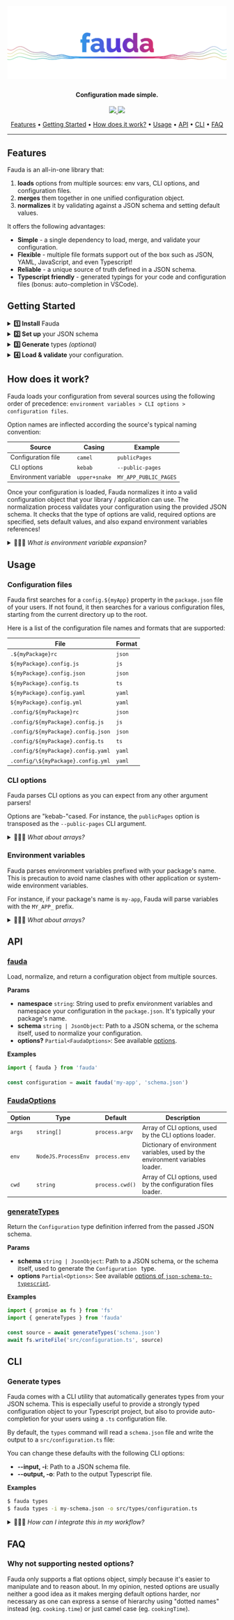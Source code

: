 <h1 align="center">
  <img src="https://raw.githubusercontent.com/ngryman/artworks/master/fauda/heading/fauda@2x.png" alt="Fauda" with="600">
</h1>
<h4 align="center">Configuration made simple.</h4>

<p align="center">
  <a href="https://www.npmjs.com/package/fauda">
    <img src="https://img.shields.io/npm/v/fauda" />
  </a>
  <a href="https://github.com/ngryman/fauda/actions">
    <img src="https://img.shields.io/github/workflow/status/ngryman/fauda/ci" />
  </a>
</p>

<p align="center">
  <a href="#features">Features</a> •
  <a href="#getting-started">Getting Started</a> •
  <a href="#how-does-it-work">How does it work?</a> •
  <a href="#usage">Usage</a> •
  <a href="#api">API</a> •
  <a href="#cli">CLI</a> •
  <a href="#faq">FAQ</a>
</p>

---

## Features

Fauda is an all-in-one library that:

1. **loads** options from multiple sources: env vars, CLI options, and configuration files.
2. **merges** them together in one unified configuration object.
3. **normalizes** it by validating against a JSON schema and setting default values.

It offers the following advantages:

- **Simple** - a single dependency to load, merge, and validate your configuration.
- **Flexible** - multiple file formats support out of the box such as JSON, YAML, JavaScript, and even Typescript!
- **Reliable** - a unique source of truth defined in a JSON schema.
- **Typescript friendly** - generated typings for your code and configuration files (bonus: auto-completion in VSCode).

## Getting Started

<details>
<summary><b>1️⃣ Install</b> Fauda</summary><br>

```sh
npm install fauda
```

</details>

<details>
<summary><b>2️⃣ Set up</b> your JSON schema</summary><br>

Fauda uses a [JSON schema](https://json-schema.org/) to load and normalize your configuration.

Create a schema.json file:

```json
{
  "$schema": "http://json-schema.org/draft-07/schema",
  "title": "My awesome app configuration",
  "type": "object",
  "properties": {
    "$schema": {
      "description": "Path to my app's schema.",
      "type": "string"
    },
    "port": {
      "description": "The port the server listens to.",
      "type": "number",
      "default": 3000
    },
    "open": {
      "description": "Open in a browser tab if true.",
      "type": "boolean",
      "default": false
    },
    "mode": {
      "description": "Mode of the app.",
      "type": "string",
      "enum": ["development", "production"],
      "default": "${NODE_ENV}"
    },
    "publicPages": {
      "description": "A list of public pages.",
      "type": "array",
      "items": {
        "type": "string"
      }
    }
  },
  "required": ["publicPages"]
}
```

For more information on JSON schemas, you can take a look at their [Getting Started](https://json-schema.org/learn/getting-started-step-by-step.html) guide.

</details>

<details>
<summary><b>3️⃣ Generate</b> types <i>(optional)</i></summary><br>

Generating types allows you to have a strongly typed configuration object in your code. As a bonus, it also enables autocompletion for Typescript configuration files!

Generate a `src/configuration.ts` file:

```sh
$ npx fauda types
```

This will generate the following file:

```ts
export interface Configuration {
  port?: number
  open?: boolean
  mode?: 'development' | 'production'
  publicPages: string[]
}
```

For more information about generating types, please take a look at the [CLI](#cli) section.

</details>

<details>
<summary><b>4️⃣ Load & validate</b> your configuration.</summary><br>

Assuming your package's name is `my-app`:

```ts
import { fauda } from 'fauda'
import { Configuration } from './configuration'

async function loadConfiguration() {
  try {
    const configuration = await fauda<Configuration>('my-app')
  } catch (err) {
    console.error(err.message)
  }
}
```

</details>

## How does it work?

Fauda loads your configuration from several sources using the following order of precedence: `environment variables > CLI options > configuration files`.

Option names are inflected according the source's typical naming convention:

| Source               | Casing        | Example               |
| -------------------- | ------------- | --------------------- |
| Configuration file   | `camel`       | `publicPages`         |
| CLI options          | `kebab`       | `--public-pages`      |
| Environment variable | `upper+snake` | `MY_APP_PUBLIC_PAGES` |

Once your configuration is loaded, Fauda normalizes it into a valid configuration object that your library / application can use. The normalization process validates your configuration using the provided JSON schema. It checks that the type of options are valid, required options are specified, sets default values, and also expand environment variables references!

<details>
<summary>🙋🏻‍♂️ <i>What is environment variable expansion?</i></summary><br>

You can reference an environment variable name's as your option's value. Fauda will replace its value at runtime, giving you the opportunity to depend on any environment variable in your configuration.

For instance, if you have a `mode` option that varies depending on the `NODE_ENV`'s value, you can do it like this:

```json
"mode": {
  "default": "${NODE_ENV}"
}
```

Note that you can also reference environment variables in your JSON schema using the `default` value:

```json
"mode": {
  "description": "Mode of the app.",
  "type": "string",
  "enum": ["development", "production"],
  "default": "${NODE_ENV}"
}
```

</details>

## Usage

### Configuration files

Fauda first searches for a `config.${myApp}` property in the `package.json` file of your users. If not found, it then searches for a various configuration files, starting from the current directory up to the root.

Here is a list of the configuration file names and formats that are supported:

| File                               | Format |
| ---------------------------------- | ------ |
| `.${myPackage}rc`                  | `json` |
| `${myPackage}.config.js`           | `js`   |
| `${myPackage}.config.json`         | `json` |
| `${myPackage}.config.ts`           | `ts`   |
| `${myPackage}.config.yaml`         | `yaml` |
| `${myPackage}.config.yml`          | `yaml` |
| `.config/${myPackage}rc`           | `json` |
| `.config/${myPackage}.config.js`   | `js`   |
| `.config/${myPackage}.config.json` | `json` |
| `.config/${myPackage}.config.ts`   | `ts`   |
| `.config/${myPackage}.config.yaml` | `yaml` |
| `.config/\${myPackage}.config.yml` | `yaml` |

### CLI options

Fauda parses CLI options as you can expect from any other argument parsers!

Options are "kebab-"cased. For instance, the `publicPages` option is transposed as the `--public-pages` CLI argument.

<details>
<summary>🙋🏻‍♂️ <i>What about arrays?</i></summary><br>

Arrays are supported in two ways.

1. Declare a JSON-compatible array as value.
2. Use the same argument multiple times.

Here's an example that gives the same result:

```sh
$ my-app --public-pages=/home --public-pages=/about
$ my-app --types="['/home', '/about']"
```

</details>

### Environment variables

Fauda parses environment variables prefixed with your package's name. This is precaution to avoid name clashes with other application or system-wide environment variables.

For instance, if your package's name is `my-app`, Fauda will parse variables with the `MY_APP_` prefix.

<details>
<summary>🙋🏻‍♂️ <i>What about arrays?</i></summary><br>

Arrays are supported! You simply need to declare a JSON-compatible array wrapped between quotes.

Here's an example:

```sh
$ MY_APP_PUBLIC_PAGES="['/home', '/about']"
```

</details>

## API

### [fauda](src/fauda.ts)

Load, normalize, and return a configuration object from multiple sources.

**Params**

- **namespace** `string`: String used to prefix environment variables and namespace your configuration in the `package.json`. It's typically your package's name.
- **schema** `string | JsonObject`: Path to a JSON schema, or the schema itself, used to normalize your configuration.
- **options?** `Partial<FaudaOptions>`: See available [options](#options).

**Examples**

```ts
import { fauda } from 'fauda'

const configuration = await fauda('my-app', 'schema.json')
```

### [FaudaOptions](src/types.ts)

| Option | Type                | Default         | Description                                                                    |
| ------ | ------------------- | --------------- | ------------------------------------------------------------------------------ |
| `args` | `string[]`          | `process.argv`  | Array of CLI options, used by the CLI options loader.                          |
| `env`  | `NodeJS.ProcessEnv` | `process.env`   | Dictionary of environment variables, used by the environment variables loader. |
| `cwd`  | `string`            | `process.cwd()` | Array of CLI options, used by the configuration files loader.                  |

### [generateTypes](src/generator.ts)

Return the `Configuration` type definition inferred from the passed JSON schema.

**Params**

- **schema** `string | JsonObject`: Path to a JSON schema, or the schema itself, used to generate the `Configuration ` type.
- **options** `Partial<Options>`: See available [options of `json-schema-to-typescript`](https://github.com/bcherny/json-schema-to-typescript#options).

**Examples**

```ts
import { promise as fs } from 'fs'
import { generateTypes } from 'fauda'

const source = await generateTypes('schema.json')
await fs.writeFile('src/configuration.ts', source)
```

## CLI

### Generate types

Fauda comes with a CLI utility that automatically generates types from your JSON schema. This is especially useful to provide a strongly typed configuration object to your Typescript project, but also to provide auto-completion for your users using a `.ts` configuration file.

By default, the `types` command will read a `schema.json` file and write the output to a `src/configuration.ts` file:

You can change these defaults with the following CLI options:

- **--input, -i**: Path to a JSON schema file.
- **--output, -o**: Path to the output Typescript file.

**Examples**

```sh
$ fauda types
$ fauda types -i my-schema.json -o src/types/configuration.ts
```

<details>
<summary>🙋🏻‍♂️ <i>How can I integrate this in my workflow?</i></summary><br>

Typescript projects generally have a `build` script to transpile sources to plain JavaScript. You can generate your types right before using with the `prebuild` script:

```json
{
  "scripts": {
    "build": "tsc",
    "prebuild": "fauda types"
  }
}
```

Usually you will also want to watch for changes to your schema and reflect these changes in the generated types to benefit from your IDE's automcompletion.

Assuming you have `dev` script that watches for changes, you could split your scripts to transpile your code and generate your types in two different scripts, and use a tool like [npm-run-all](https://www.npmjs.com/package/npm-run-all) to run them sequentially:

```json
{
  "scripts": {
    "dev": "run-s dev:*",
    "dev:types": "fauda types",
    "dev:build": "tsc -w"
  }
}
```

</details>

## FAQ

### Why not supporting nested options?

Fauda only supports a flat options object, simply because it's easier to manipulate and to reason about. In my opinion, nested options are usually neither a good idea as it makes merging default options harder, nor necessary as one can express a sense of hierarchy using "dotted names" instead (eg. `cooking.time`) or just camel case (eg. `cookingTime`).
